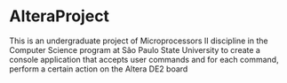 # AlteraProject
This is an undergraduate project of Microprocessors II discipline in the Computer Science program at São Paulo State University to create a console application that accepts user commands and for each command, perform a certain action on the Altera DE2 board
